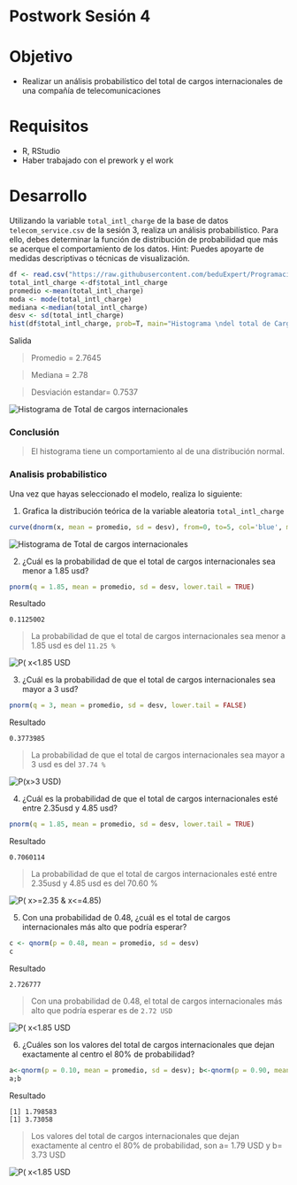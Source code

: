 # Postwork Sesión 4
# Objetivo
- Realizar un análisis probabilístico del total de cargos internacionales de una compañía de telecomunicaciones
# Requisitos
- R, RStudio
- Haber trabajado con el prework y el work
# Desarrollo
Utilizando la variable `total_intl_charge` de la base de datos `telecom_service.csv` de la sesión 3, realiza un análisis probabilístico. Para ello, debes determinar la función de distribución de probabilidad que más se acerque el comportamiento de los datos. Hint: Puedes apoyarte de medidas descriptivas o técnicas de visualización.
```R
df <- read.csv("https://raw.githubusercontent.com/beduExpert/Programacion-R-Santander-2022/main/Sesion-03/Data/telecom_service.csv")
total_intl_charge <-df$total_intl_charge
promedio <-mean(total_intl_charge)
moda <- mode(total_intl_charge)
mediana <-median(total_intl_charge)
desv <- sd(total_intl_charge)
hist(df$total_intl_charge, prob=T, main="Histograma \ndel total de Cargos internacionales")
```
Salida
> Promedio = 2.7645

> Mediana = 2.78

> Desviación estandar= 0.7537

![Histograma de Total de cargos internacionales](https://github.com/nestorabdy/Programacion-R-G20/blob/main/Postwork%2004/histograma_TCInt.png)

### Conclusión

> El histograma tiene un comportamiento al de una distribución normal.
### Analisis probabilistico
Una vez que hayas seleccionado el modelo, realiza lo siguiente:

1. Grafica la distribución teórica de la variable aleatoria `total_intl_charge`
```R 
curve(dnorm(x, mean = promedio, sd = desv), from=0, to=5, col='blue', main = "Distribución \n teórica", ylab = "f(x)", xlab = "X")
```
![Histograma de Total de cargos internacionales](https://github.com/nestorabdy/Programacion-R-G20/blob/main/Postwork%2004/grafica_distribuci%C3%B3n_teorica.png)

2. ¿Cuál es la probabilidad de que el total de cargos internacionales sea menor a 1.85 usd?
```R 
pnorm(q = 1.85, mean = promedio, sd = desv, lower.tail = TRUE)
```
Resultado
```
0.1125002
```
> La probabilidad de que el total de cargos internacionales sea menor a 1.85 usd es del `11.25 %`

![P( x<1.85 USD](https://github.com/nestorabdy/Programacion-R-G20/blob/main/Postwork%2004/grafica_p4_e2.png)

3. ¿Cuál es la probabilidad de que el total de cargos internacionales sea mayor a 3 usd?
```R 
pnorm(q = 3, mean = promedio, sd = desv, lower.tail = FALSE)
```
Resultado
```
0.3773985
```
> La probabilidad de que el total de cargos internacionales sea mayor a 3 usd es del `37.74 %`

![ P(x>3 USD)](https://github.com/nestorabdy/Programacion-R-G20/blob/main/Postwork%2004/grafica_p4_e3.png)

4. ¿Cuál es la probabilidad de que el total de cargos internacionales esté entre 2.35usd y 4.85 usd?
```R 
pnorm(q = 1.85, mean = promedio, sd = desv, lower.tail = TRUE)
```

Resultado
```
0.7060114
```
> La probabilidad de que el total de cargos internacionales esté entre 2.35usd y 4.85 usd es del 70.60 %

![P( x>=2.35 & x<=4.85) ](https://github.com/nestorabdy/Programacion-R-G20/blob/main/Postwork%2004/grafica_p4_e4.png)

5. Con una probabilidad de 0.48, ¿cuál es el total de cargos internacionales más alto que podría esperar?
```R 
c <- qnorm(p = 0.48, mean = promedio, sd = desv)
c
```
Resultado
```
2.726777
```
> Con una probabilidad de 0.48, el total de cargos internacionales más alto que podría esperar es de `2.72 USD`

![P( x<1.85 USD](https://github.com/nestorabdy/Programacion-R-G20/blob/main/Postwork%2004/grafica_p4_e5.png)

6. ¿Cuáles son los valores del total de cargos internacionales que dejan exactamente al centro el 80% de probabilidad?
```R 
a<-qnorm(p = 0.10, mean = promedio, sd = desv); b<-qnorm(p = 0.90, mean = promedio, sd = desv)
a;b
```
Resultado
```
[1] 1.798583
[1] 3.73058
```
> Los valores del total de cargos internacionales que dejan exactamente al centro el 80% de probabilidad, son a= 1.79 USD y b= 3.73 USD

![P( x<1.85 USD](https://github.com/nestorabdy/Programacion-R-G20/blob/main/Postwork%2004/grafica_p4_e6.png)
